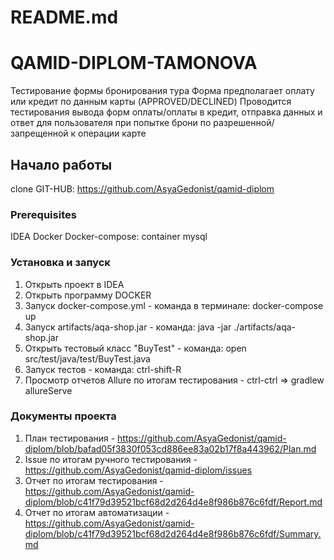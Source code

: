 # README.md

# QAMID-DIPLOM-TAMONOVA

Тестирование формы бронирования тура
Форма предполагает оплату или кредит по данным карты (APPROVED/DECLINED)
Проводится тестирования вывода форм оплаты/оплаты в кредит, отправка данных и ответ для пользователя при попытке брони 
по разрешенной/запрещенной к операции карте

## Начало работы

clone
GIT-HUB: https://github.com/AsyaGedonist/qamid-diplom

### Prerequisites

IDEA
Docker
Docker-compose: container mysql

### Установка и запуск

1. Открыть проект в IDEA
2. Открыть программу DOCKER
3. Запуск docker-compose.yml - команда в терминале: docker-compose up
4. Запуск artifacts/aqa-shop.jar - команда: java -jar ./artifacts/aqa-shop.jar
5. Открыть тестовый класс "BuyTest" - команда: open src/test/java/test/BuyTest.java
6. Запуск тестов - команда: ctrl-shift-R
6. Просмотр отчетов Allure по итогам тестирования - ctrl-ctrl =>  gradlew allureServe

### Документы проекта

1. План тестирования - https://github.com/AsyaGedonist/qamid-diplom/blob/bafad05f3830f053cd886ee83a02b17f8a443962/Plan.md
2. Issue по итогам ручного тестирования - https://github.com/AsyaGedonist/qamid-diplom/issues
3. Отчет по итогам тестирования - https://github.com/AsyaGedonist/qamid-diplom/blob/c41f79d39521bcf68d2d264d4e8f986b876c6fdf/Report.md
4. Отчет по итогам автоматизации - https://github.com/AsyaGedonist/qamid-diplom/blob/c41f79d39521bcf68d2d264d4e8f986b876c6fdf/Summary.md


